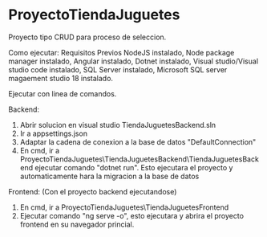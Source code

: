 # ProyectoTiendaJuguetes
Proyecto tipo CRUD para proceso de seleccion.

Como ejecutar:
Requisitos Previos
  NodeJS instalado,
  Node package manager instalado,
  Angular instalado,
  Dotnet instalado,
  Visual studio/Visual studio code instalado,
  SQL Server instalado,
  Microsoft SQL server magaement studio 18 instalado.

Ejecutar con linea de comandos.

  Backend:
  1. Abrir solucion en visual studio TiendaJuguetesBackend.sln
  2. Ir a appsettings.json
  3. Adaptar la cadena de conexion a la base de datos "DefaultConnection"
  4. En cmd, ir a ProyectoTiendaJuguetes\TiendaJuguetesBackend\TiendaJuguetesBackend
  ejecutar comando "dotnet run". Esto ejecutara el proyecto y automaticamente hara la migracion a la base de datos
  
  Frontend:
  (Con el proyecto backend ejecutandose)
  1. En cmd, ir a ProyectoTiendaJuguetes\TiendaJuguetesFrontend
  2. Ejecutar comando "ng serve -o", esto ejecutara y abrira el proyecto frontend en su navegador princial.
  
